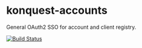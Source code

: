 konquest-accounts
=================

General OAuth2 SSO for account and client registry.

[![Build Status](https://travis-ci.org/kennethklee/konquest-accounts.png?branch=master)](https://travis-ci.org/kennethklee/konquest-accounts)

